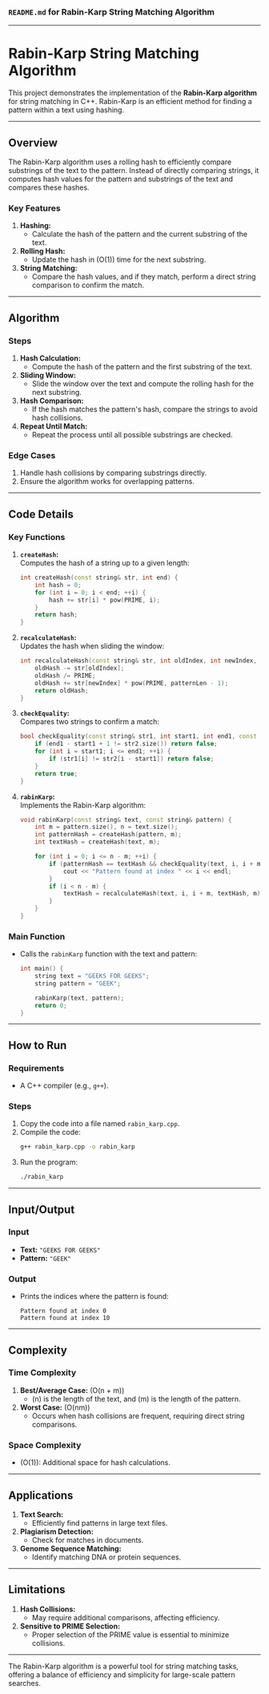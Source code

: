 ### `README.md` for Rabin-Karp String Matching Algorithm

---

# **Rabin-Karp String Matching Algorithm**

This project demonstrates the implementation of the **Rabin-Karp algorithm** for string matching in C++. Rabin-Karp is an efficient method for finding a pattern within a text using hashing.

---

## **Overview**

The Rabin-Karp algorithm uses a rolling hash to efficiently compare substrings of the text to the pattern. Instead of directly comparing strings, it computes hash values for the pattern and substrings of the text and compares these hashes.

### **Key Features**
1. **Hashing:**  
   - Calculate the hash of the pattern and the current substring of the text.
2. **Rolling Hash:**  
   - Update the hash in \(O(1)\) time for the next substring.
3. **String Matching:**  
   - Compare the hash values, and if they match, perform a direct string comparison to confirm the match.

---

## **Algorithm**

### **Steps**
1. **Hash Calculation:**
   - Compute the hash of the pattern and the first substring of the text.
2. **Sliding Window:**
   - Slide the window over the text and compute the rolling hash for the next substring.
3. **Hash Comparison:**
   - If the hash matches the pattern's hash, compare the strings to avoid hash collisions.
4. **Repeat Until Match:**
   - Repeat the process until all possible substrings are checked.

### **Edge Cases**
1. Handle hash collisions by comparing substrings directly.
2. Ensure the algorithm works for overlapping patterns.

---

## **Code Details**

### **Key Functions**

1. **`createHash`:**  
   Computes the hash of a string up to a given length:
   ```cpp
   int createHash(const string& str, int end) {
       int hash = 0;
       for (int i = 0; i < end; ++i) {
           hash += str[i] * pow(PRIME, i);
       }
       return hash;
   }
   ```

2. **`recalculateHash`:**  
   Updates the hash when sliding the window:
   ```cpp
   int recalculateHash(const string& str, int oldIndex, int newIndex, int oldHash, int patternLen) {
       oldHash -= str[oldIndex];
       oldHash /= PRIME;
       oldHash += str[newIndex] * pow(PRIME, patternLen - 1);
       return oldHash;
   }
   ```

3. **`checkEquality`:**  
   Compares two strings to confirm a match:
   ```cpp
   bool checkEquality(const string& str1, int start1, int end1, const string& str2) {
       if (end1 - start1 + 1 != str2.size()) return false;
       for (int i = start1; i <= end1; ++i) {
           if (str1[i] != str2[i - start1]) return false;
       }
       return true;
   }
   ```

4. **`rabinKarp`:**  
   Implements the Rabin-Karp algorithm:
   ```cpp
   void rabinKarp(const string& text, const string& pattern) {
       int m = pattern.size(), n = text.size();
       int patternHash = createHash(pattern, m);
       int textHash = createHash(text, m);

       for (int i = 0; i <= n - m; ++i) {
           if (patternHash == textHash && checkEquality(text, i, i + m - 1, pattern)) {
               cout << "Pattern found at index " << i << endl;
           }
           if (i < n - m) {
               textHash = recalculateHash(text, i, i + m, textHash, m);
           }
       }
   }
   ```

### **Main Function**
- Calls the `rabinKarp` function with the text and pattern:
  ```cpp
  int main() {
      string text = "GEEKS FOR GEEKS";
      string pattern = "GEEK";

      rabinKarp(text, pattern);
      return 0;
  }
  ```

---

## **How to Run**

### **Requirements**
- A C++ compiler (e.g., `g++`).

### **Steps**
1. Copy the code into a file named `rabin_karp.cpp`.
2. Compile the code:
   ```bash
   g++ rabin_karp.cpp -o rabin_karp
   ```
3. Run the program:
   ```bash
   ./rabin_karp
   ```

---

## **Input/Output**

### **Input**
- **Text:** `"GEEKS FOR GEEKS"`  
- **Pattern:** `"GEEK"`

### **Output**
- Prints the indices where the pattern is found:
  ```plaintext
  Pattern found at index 0
  Pattern found at index 10
  ```

---

## **Complexity**

### **Time Complexity**
1. **Best/Average Case:** \(O(n + m)\)  
   - \(n\) is the length of the text, and \(m\) is the length of the pattern.
2. **Worst Case:** \(O(nm)\)  
   - Occurs when hash collisions are frequent, requiring direct string comparisons.

### **Space Complexity**
- \(O(1)\): Additional space for hash calculations.

---

## **Applications**

1. **Text Search:**
   - Efficiently find patterns in large text files.
2. **Plagiarism Detection:**
   - Check for matches in documents.
3. **Genome Sequence Matching:**
   - Identify matching DNA or protein sequences.

---

## **Limitations**

1. **Hash Collisions:**
   - May require additional comparisons, affecting efficiency.
2. **Sensitive to PRIME Selection:**
   - Proper selection of the PRIME value is essential to minimize collisions.

---

The Rabin-Karp algorithm is a powerful tool for string matching tasks, offering a balance of efficiency and simplicity for large-scale pattern searches.
